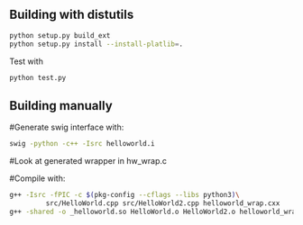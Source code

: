 Building with distutils
-----------------------

```bash
python setup.py build_ext
python setup.py install --install-platlib=.
```

Test with

```bash
python test.py
```


Building manually
-----------------

#Generate swig interface with:

```bash
swig -python -c++ -Isrc helloworld.i
```

#Look at generated wrapper in hw_wrap.c


#Compile with:

```bash
g++ -Isrc -fPIC -c $(pkg-config --cflags --libs python3)\
         src/HelloWorld.cpp src/HelloWorld2.cpp helloworld_wrap.cxx
g++ -shared -o _helloworld.so HelloWorld.o HelloWorld2.o helloworld_wrap.o
```
